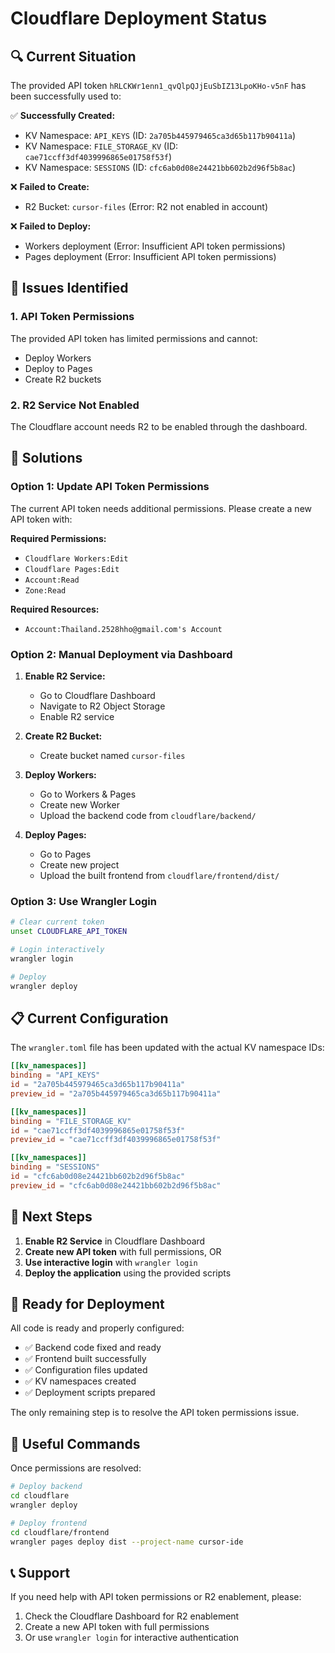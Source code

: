 # Cloudflare Deployment Status

## 🔍 Current Situation

The provided API token `hRLCKWr1enn1_qvQlpQJjEuSbIZ13LpoKHo-v5nF` has been successfully used to:

✅ **Successfully Created:**
- KV Namespace: `API_KEYS` (ID: `2a705b445979465ca3d65b117b90411a`)
- KV Namespace: `FILE_STORAGE_KV` (ID: `cae71ccff3df4039996865e01758f53f`)
- KV Namespace: `SESSIONS` (ID: `cfc6ab0d08e24421bb602b2d96f5b8ac`)

❌ **Failed to Create:**
- R2 Bucket: `cursor-files` (Error: R2 not enabled in account)

❌ **Failed to Deploy:**
- Workers deployment (Error: Insufficient API token permissions)
- Pages deployment (Error: Insufficient API token permissions)

## 🔧 Issues Identified

### 1. **API Token Permissions**
The provided API token has limited permissions and cannot:
- Deploy Workers
- Deploy to Pages
- Create R2 buckets

### 2. **R2 Service Not Enabled**
The Cloudflare account needs R2 to be enabled through the dashboard.

## 🚀 Solutions

### Option 1: Update API Token Permissions
The current API token needs additional permissions. Please create a new API token with:

**Required Permissions:**
- `Cloudflare Workers:Edit`
- `Cloudflare Pages:Edit`
- `Account:Read`
- `Zone:Read`

**Required Resources:**
- `Account:Thailand.2528hho@gmail.com's Account`

### Option 2: Manual Deployment via Dashboard
1. **Enable R2 Service:**
   - Go to Cloudflare Dashboard
   - Navigate to R2 Object Storage
   - Enable R2 service

2. **Create R2 Bucket:**
   - Create bucket named `cursor-files`

3. **Deploy Workers:**
   - Go to Workers & Pages
   - Create new Worker
   - Upload the backend code from `cloudflare/backend/`

4. **Deploy Pages:**
   - Go to Pages
   - Create new project
   - Upload the built frontend from `cloudflare/frontend/dist/`

### Option 3: Use Wrangler Login
```bash
# Clear current token
unset CLOUDFLARE_API_TOKEN

# Login interactively
wrangler login

# Deploy
wrangler deploy
```

## 📋 Current Configuration

The `wrangler.toml` file has been updated with the actual KV namespace IDs:

```toml
[[kv_namespaces]]
binding = "API_KEYS"
id = "2a705b445979465ca3d65b117b90411a"
preview_id = "2a705b445979465ca3d65b117b90411a"

[[kv_namespaces]]
binding = "FILE_STORAGE_KV"
id = "cae71ccff3df4039996865e01758f53f"
preview_id = "cae71ccff3df4039996865e01758f53f"

[[kv_namespaces]]
binding = "SESSIONS"
id = "cfc6ab0d08e24421bb602b2d96f5b8ac"
preview_id = "cfc6ab0d08e24421bb602b2d96f5b8ac"
```

## 🎯 Next Steps

1. **Enable R2 Service** in Cloudflare Dashboard
2. **Create new API token** with full permissions, OR
3. **Use interactive login** with `wrangler login`
4. **Deploy the application** using the provided scripts

## 📁 Ready for Deployment

All code is ready and properly configured:
- ✅ Backend code fixed and ready
- ✅ Frontend built successfully
- ✅ Configuration files updated
- ✅ KV namespaces created
- ✅ Deployment scripts prepared

The only remaining step is to resolve the API token permissions issue.

## 🔗 Useful Commands

Once permissions are resolved:

```bash
# Deploy backend
cd cloudflare
wrangler deploy

# Deploy frontend
cd cloudflare/frontend
wrangler pages deploy dist --project-name cursor-ide
```

## 📞 Support

If you need help with API token permissions or R2 enablement, please:
1. Check the Cloudflare Dashboard for R2 enablement
2. Create a new API token with full permissions
3. Or use `wrangler login` for interactive authentication